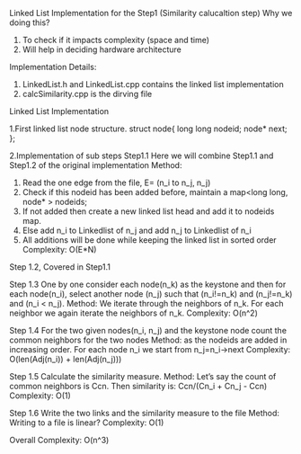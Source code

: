 Linked List Implementation for the Step1 (Similarity calucaltion step)
Why we doing this?
1. To check if it impacts complexity (space and time)
2. Will help in deciding hardware architecture 

Implementation Details:
1. LinkedList.h and LinkedList.cpp contains the linked list implementation
2. calcSimilarity.cpp is the dirving file

Linked List Implementation

1.First linked list node structure.
struct node{
  long long nodeid;
  node* next;
};

2.Implementation of sub steps
Step1.1
Here we will combine Step1.1 and Step1.2 of the original implementation
Method: 
  1. Read the one edge from the file, E= (n_i to n_j, n_j)
  2. Check if this nodeid has been added before, maintain a map<long long, node* > nodeids;
  3. If not added then create a new linked list head and add it to nodeids map.
  4. Else add n_i to Linkedlist of n_j and add n_j to Linkedlist of n_i
  5. All additions will be done while keeping the linked list in sorted order
Complexity: O(E*N)

Step  1.2, Covered in Step1.1

Step 1.3 One by one consider each node(n_k) as the keystone and then for each node(n_i), select another node (n_j) such that (n_i!=n_k) and (n_j!=n_k) and (n_i  < n_j).
Method: We iterate through the neighbors of n_k. For each neighbor we again iterate the neighbors of n_k.
Complexity: O(n^2)

Step 1.4 For the two given nodes(n_i, n_j) and the keystone node count the common neighbors for the two nodes
Method: as the nodeids are added in increasing order. For each node n_i we start from n_j=n_i->next 
Complexity: O(len(Adj(n_i)) + len(Adj(n_j)))

Step 1.5 Calculate the similarity measure.
Method: Let’s say the count of common neighbors is Ccn. Then similarity is:
		Ccn/(Cn_i + Cn_j - Ccn)
Complexity: O(1)

Step 1.6 Write the two links and the similarity measure to the file
Method: Writing to a file is linear?
Complexity: O(1)

Overall Complexity: O(n^3)
